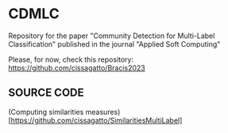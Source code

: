 # CDMLC
Repository for the paper "Community Detection for Multi-Label Classification" published in the journal "Applied Soft Computing"

Please, for now, check this repository: https://github.com/cissagatto/Bracis2023

## SOURCE CODE

(Computing similarities measures)[https://github.com/cissagatto/SimilaritiesMultiLabel]
